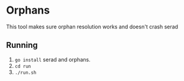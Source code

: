 # Orphans
This tool makes sure orphan resolution works and doesn't crash serad

## Running
 1. `go install` serad and orphans.
 2. `cd run`
 3. `./run.sh`


